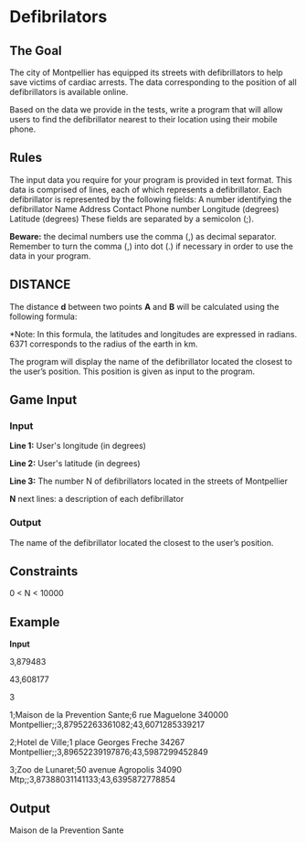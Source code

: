 # Defibrilators
## The Goal
The city of Montpellier has equipped its streets with defibrillators to help save victims of cardiac arrests. The data corresponding to the position of all defibrillators is available online.

Based on the data we provide in the tests, write a program that will allow users to find the defibrillator nearest to their location using their mobile phone.
## Rules
The input data you require for your program is provided in text format.
This data is comprised of lines, each of which represents a defibrillator. Each defibrillator is represented by the following fields:
A number identifying the defibrillator
Name
Address
Contact Phone number
Longitude (degrees)
Latitude (degrees)
These fields are separated by a semicolon (;).

**Beware:** the decimal numbers use the comma (,) as decimal separator. Remember to turn the comma (,) into dot (.) if necessary in order to use the data in your program.
 
## DISTANCE
The distance **d** between two points **A** and **B** will be calculated using the following formula:

*Note: In this formula, the latitudes and longitudes are expressed in radians. 6371 corresponds to the radius of the earth in km.

The program will display the name of the defibrillator located the closest to the user’s position. This position is given as input to the program.

## Game Input
### Input
**Line 1:** User's longitude (in degrees)

**Line 2:** User's latitude (in degrees)

**Line 3:** The number N of defibrillators located in the streets of Montpellier

**N** next lines: a description of each defibrillator

### Output
The name of the defibrillator located the closest to the user’s position.

## Constraints

0 < N < 10000

## Example

**Input** 

3,879483

43,608177

3

1;Maison de la Prevention Sante;6 rue Maguelone 340000 Montpellier;;3,87952263361082;43,6071285339217

2;Hotel de Ville;1 place Georges Freche 34267 Montpellier;;3,89652239197876;43,5987299452849

3;Zoo de Lunaret;50 avenue Agropolis 34090 Mtp;;3,87388031141133;43,6395872778854

## Output

Maison de la Prevention Sante
